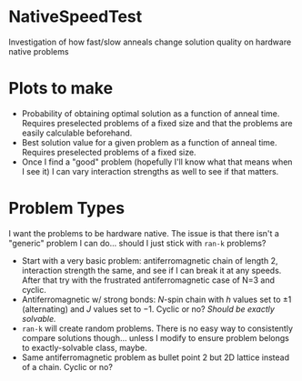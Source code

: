 # NativeSpeedTest
Investigation of how fast/slow anneals change solution quality on hardware native problems

# Plots to make
* Probability of obtaining optimal solution as a function of anneal time. Requires preselected problems of a fixed size and that the problems are easily calculable beforehand.
* Best solution value for a given problem as a function of anneal time. Requires preselected problems of a fixed size.
* Once I find a "good" problem (hopefully I'll know what that means when I see it) I can vary interaction strengths as well to see if that matters.

# Problem Types
I want the problems to be hardware native. The issue is that there isn't a "generic" problem I can do... should I just stick with ```ran-k``` problems?
* Start with a very basic problem: antiferromagnetic chain of length 2, interaction strength the same, and see if I can break it at any speeds. After that try with the frustrated antiferromagnetic case of N=3 and cyclic.
* Antiferromagnetic w/ strong bonds: $N$-spin chain with $h$ values set to $\pm 1$ (alternating) and $J$ values set to $-1$. Cyclic or no? *Should be exactly solvable.*
* ```ran-k``` will create random problems. There is no easy way to consistently compare solutions though... unless I modify to ensure problem belongs to exactly-solvable class, maybe.
* Same antiferromagnetic problem as bullet point 2 but 2D lattice instead of a chain. Cyclic or no?

